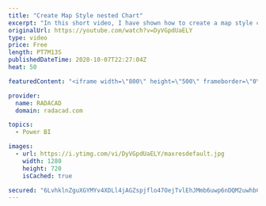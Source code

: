```yaml
---
title: "Create Map Style nested Chart"
excerpt: "In this short video, I have shown how to create a map style chart with a bar chart or packed scatter chart  or using images"
originalUrl: https://youtube.com/watch?v=DyVGpdUaELY
type: video
price: Free
length: PT7M13S
publishedDateTime: 2020-10-07T22:27:04Z
heat: 50

featuredContent: "<iframe width=\"800\" height=\"500\" frameborder=\"0\" src=\"https://www.youtube.com/embed/DyVGpdUaELY\" allow=\"accelerometer; autoplay; encrypted-media; gyroscope; picture-in-picture\" allowfullscreen></iframe>"

provider:
  name: RADACAD
  domain: radacad.com

topics:
  - Power BI

images:
  - url: https://i.ytimg.com/vi/DyVGpdUaELY/maxresdefault.jpg
    width: 1280
    height: 720
    isCached: true

secured: "6LvhklnZguXGYMYv4XDLl4jAGZspjflo47OejTvlEhJMmb6uwp6nDQM2uwhbCr0VLfq4rfjwcR72oErgtQGIZ0BN/ALrVM74LTd+F/1W37a/lZoYxrG+LhmZMunHbHEq/+6vFhIya+m4DIzqktMPgtlcEH43L19iK0Z0FqDyCDZI54iLNbnvaKwPWKEq9/1QnRLHVLW2kBmK3OKEZeAUCQhVOf8dRAQaNgDKi/zSH+lYs4f/rOvTRpZPJhu6NwkUvq2kLAHnLIIH1W3DZE0FVn9nQEPeLf6in0PtBoOuMfSD8/4q/rziiuB9qYq6xmwTOmZ6lHEOs9V5ZK5wU7oYVDbLIUaV/xgwAuhwZa70r6jroH3piEtf+MxTP7uQG/MKnnzImB9IxTGtoGNQ9HteK0lrXTVnca9HSgWxpw6xIFQ=;uEElhW2DiwO8rHBWbRQkUw=="
---
```


